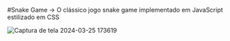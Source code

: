 #Snake Game
-> O clássico jogo snake game implementado em JavaScript estilizado em CSS

![Captura de tela 2024-03-25 173619](https://github.com/Zplinio18/SnakeGame/assets/113717240/593e8d53-7bec-4ede-8dc5-da11f7b42419)
